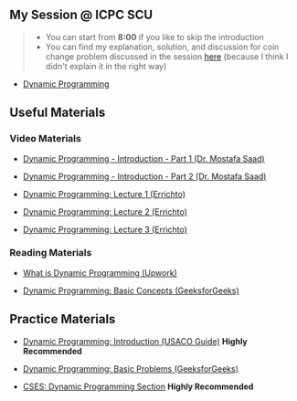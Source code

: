 ## My Session @ ICPC SCU

> - You can start from **8:00** if you like to skip the introduction  
> - You can find my explanation, solution, and discussion for coin change problem discussed in the session [here]() (because I think I didn't explain it in the right way)
- [Dynamic Programming](https://www.youtube.com/watch?v=5zyMGXmYDJg&lc=UgxSFnz0WBTKLQluvNx4AaABAg)


## Useful Materials

### Video Materials

- [Dynamic Programming - Introduction - Part 1 (Dr. Mostafa Saad)](https://www.youtube.com/watch?v=gFdP6X4CyKU&list=PLPt2dINI2MIattDutu7IOAMlUuLeN8k2p&index=1)

- [Dynamic Programming - Introduction - Part 2 (Dr. Mostafa Saad)](https://www.youtube.com/watch?v=1j3srLj-C5Q&list=PLPt2dINI2MIattDutu7IOAMlUuLeN8k2p&index=2)

- [Dynamic Programming: Lecture 1 (Errichto)](https://www.youtube.com/watch?v=YBSt1jYwVfU&list=PLl0KD3g-oDOGJUdmhFk19LaPgrfmAGQfo&index=1)

- [Dynamic Programming: Lecture 2 (Errichto)](https://www.youtube.com/watch?v=1mtvm2ubHCY&list=PLl0KD3g-oDOGJUdmhFk19LaPgrfmAGQfo&index=2)

- [Dynamic Programming: Lecture 3 (Errichto)](https://www.youtube.com/watch?v=pwpOC1dph6U&list=PLl0KD3g-oDOGJUdmhFk19LaPgrfmAGQfo&index=3)


### Reading Materials

- [What is Dynamic Programming (Upwork)](https://www.upwork.com/resources/what-is-dynamic-programming)

- [Dynamic Programming: Basic Concepts (GeeksforGeeks)](https://www.geeksforgeeks.org/dynamic-programming/?ref=ghm#concepts)

## Practice Materials

- [Dynamic Programming: Introduction (USACO Guide)](https://usaco.guide/gold/intro-dp?lang=cpp) **Highly Recommended**

- [Dynamic Programming: Basic Problems (GeeksforGeeks)](https://www.geeksforgeeks.org/dynamic-programming/?ref=ghm#basicProblems)

- [CSES: Dynamic Programming Section](https://cses.fi/problemset/) **Highly Recommended**